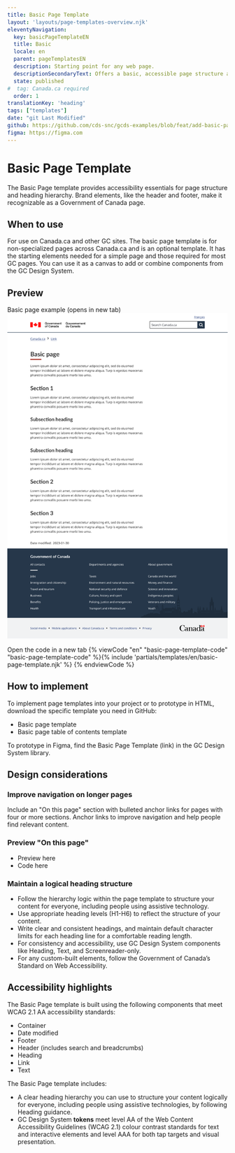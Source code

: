 ```yaml
---
title: Basic Page Template
layout: 'layouts/page-templates-overview.njk'
eleventyNavigation:
  key: basicPageTemplateEN
  title: Basic
  locale: en
  parent: pageTemplatesEN
  description: Starting point for any web page. 
  descriptionSecondaryText: Offers a basic, accessible page structure and hierarchy and includes the elements required for most GC pages.
  state: published
#  tag: Canada.ca required
  order: 1
translationKey: 'heading'
tags: ["templates"]
date: "git Last Modified"
github: https://github.com/cds-snc/gcds-examples/blob/feat/add-basic-page-templates/templates/english/basic-page-template.html
figma: https://figma.com
---
```


# Basic Page Template
The Basic Page template provides accessibility essentials for page structure and heading hierarchy. Brand elements, like the header and footer, make it recognizable as a Government of Canada page.

## When to use
For use on Canada.ca and other GC sites.
The basic page template is for non-specialized pages across Canada.ca and is an optional template. It has the starting elements needed for a simple page and those required for most GC pages. You can use it as a canvas to add or combine <gcds-link href="{{ links.components }}">components</gcds-link> from the GC Design System.

## Preview
<gcds-link href="{{ links.pageTemplatesBasicPreview }}">Basic page example (opens in new tab)</gcds-link>
<img class="b-sm b-default p-400" src="/images/en/templates/basic-page-preview.png" alt="A basic page template includes the Government of Canada header and footer, H1, H2 and H3 heading sections with text underneath each section."/>


<gcds-link external href="{{ links.pageTemplatesBasicCode }}">Open the code in a new tab</gcds-link>
{% viewCode "en" "basic-page-template-code" "basic-page-template-code" %}{% include 'partials/templates/en/basic-page-template.njk' %}
{% endviewCode %}

## How to implement
To implement page templates into your project or to prototype in HTML, download the specific template you need in GitHub:
- <gcds-link external href="{{ links.pageTemplatesBasicGithubLink }}">Basic page template</gcds-link>
- Basic page table of contents template

To prototype in Figma, find the Basic Page Template (link) in the GC Design System library.

## Design considerations

### Improve navigation on longer pages
Include an "On this page" section with bulleted anchor links for pages with four or more sections. Anchor links  to improve navigation and help people find relevant content.

### Preview "On this page"

- Preview here
- Code here

### Maintain a logical heading structure
- Follow the hierarchy logic within the page template to structure your content for everyone, including people using assistive technology.
- Use appropriate heading levels (H1-H6) to reflect the structure of your content.
- Write clear and consistent headings, and maintain default character limits for each heading line for a comfortable reading length.
- For consistency and accessibility, use GC Design System components like <gcds-link href="{{ links.heading }}">Heading</gcds-link>, <gcds-link href="{{ links.text }}">Text</gcds-link>, and <gcds-link href="{{ links.screenreaderOnly }}">Screenreader-only</gcds-link>.
- For any custom-built elements, follow the Government of Canada’s <gcds-link href="{{ links.tbsStandardsOnWebA11y }}" external>Standard on Web Accessibility</gcds-link>.

## Accessibility highlights
The Basic Page template is built using the following components that meet WCAG 2.1 AA accessibility standards:
- Container
- Date modified
- Footer
- Header (includes search and breadcrumbs)
- Heading
- Link
- Text

The Basic Page template includes:
- A clear heading hierarchy you can use to structure your content logically for everyone, including people using assistive technologies, by following <gcds-link href="{{ links.heading }}">Heading</gcds-link> guidance.  
- GC Design System **tokens** meet level AA of the <gcds-link href="{{ links.wcag }}" external>Web Content Accessibility Guidelines (WCAG 2.1)</gcds-link> colour contrast standards for text and interactive elements and level AAA for both tap targets and visual presentation.